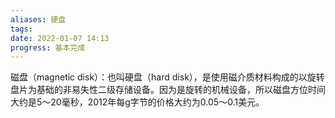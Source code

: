 ```yaml
---
aliases: 硬盘
tags: 
date: 2022-01-07 14:13
progress: 基本完成
---
```


磁盘（magnetic disk）：也叫硬盘（hard disk），是使用磁介质材料构成的以旋转盘片为基础的非易失性二级存储设备。因为是旋转的机械设备，所以磁盘方位时间大约是5～20毫秒，2012年每g字节的价格大约为0.05～0.1美元。